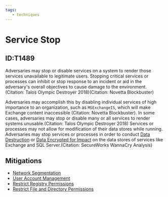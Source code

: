 ```yaml
---
tags:
   - techniques
---
```

# Service Stop
## ID:T1489
Adversaries may stop or disable services on a system to render those services unavailable to legitimate users. Stopping critical services or processes can inhibit or stop response to an incident or aid in the adversary's overall objectives to cause damage to the environment.(Citation: Talos Olympic Destroyer 2018)(Citation: Novetta Blockbuster) 

Adversaries may accomplish this by disabling individual services of high importance to an organization, such as <code>MSExchangeIS</code>, which will make Exchange content inaccessible (Citation: Novetta Blockbuster). In some cases, adversaries may stop or disable many or all services to render systems unusable.(Citation: Talos Olympic Destroyer 2018) Services or processes may not allow for modification of their data stores while running. Adversaries may stop services or processes in order to conduct [Data Destruction](techniques/T1485) or [Data Encrypted for Impact](techniques/T1486) on the data stores of services like Exchange and SQL Server.(Citation: SecureWorks WannaCry Analysis)
## Mitigations
* [Network Segmentation](mitigations/M1030)
* [User Account Management](mitigations/M1018)
* [Restrict Registry Permissions](mitigations/M1024)
* [Restrict File and Directory Permissions](mitigations/M1022)

